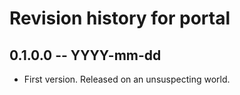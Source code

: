 # Revision history for portal

## 0.1.0.0 -- YYYY-mm-dd

* First version. Released on an unsuspecting world.
